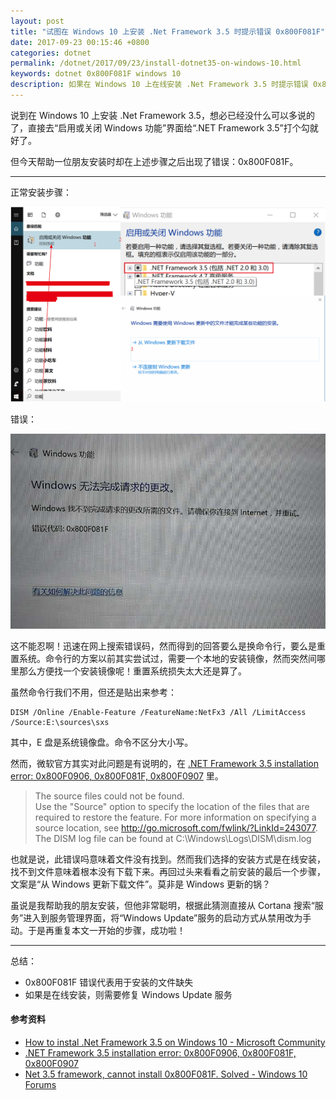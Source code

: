 ```yaml
---
layout: post
title: "试图在 Windows 10 上安装 .Net Framework 3.5 时提示错误 0x800F081F"
date: 2017-09-23 00:15:46 +0800
categories: dotnet
permalink: /dotnet/2017/09/23/install-dotnet35-on-windows-10.html
keywords: dotnet 0x800F081F windows 10
description: 如果在 Windows 10 上在线安装 .Net Framework 3.5 时提示错误 0x800F081F，可以考虑修复 Windows Update 服务后重试。
---
```


说到在 Windows 10 上安装 .Net Framework 3.5，想必已经没什么可以多说的了，直接去“启用或关闭 Windows 功能”界面给“.NET Framework 3.5”打个勾就好了。

但今天帮助一位朋友安装时却在上述步骤之后出现了错误：0x800F081F。

---

正常安装步骤：

![在 Windows 10 上安装 .Net Framework 3.5](/assets/2017-09-22-23-53-09.png)

错误：

![错误代码：0x800F081F](/assets/2017-09-22-23-55-50.png)

这不能忍啊！迅速在网上搜索错误码，然而得到的回答要么是换命令行，要么是重置系统。命令行的方案以前其实尝试过，需要一个本地的安装镜像，然而突然间哪里那么方便找一个安装镜像呢！重置系统损失太大还是算了。

虽然命令行我们不用，但还是贴出来参考：

```shell
DISM /Online /Enable-Feature /FeatureName:NetFx3 /All /LimitAccess /Source:E:\sources\sxs
```

其中，E 盘是系统镜像盘。命令不区分大小写。

然而，微软官方其实对此问题是有说明的，在 [.NET Framework 3.5 installation error: 0x800F0906, 0x800F081F, 0x800F0907](https://support.microsoft.com/en-us/help/2734782/net-framework-3-5-installation-error-0x800f0906--0x800f081f--0x800f09) 里。

> The source files could not be found.  
> Use the "Source" option to specify the location of the files that are required to restore the feature. For more information on specifying a source location, see http://go.microsoft.com/fwlink/?LinkId=243077.  
> The DISM log file can be found at C:\Windows\Logs\DISM\dism.log

也就是说，此错误吗意味着文件没有找到。然而我们选择的安装方式是在线安装，找不到文件意味着根本没有下载下来。再回过头来看看之前安装的最后一个步骤，文案是“从 Windows 更新下载文件”。莫非是 Windows 更新的锅？

虽说是我帮助我的朋友安装，但他非常聪明，根据此猜测直接从 Cortana 搜索“服务”进入到服务管理界面，将“Windows Update”服务的启动方式从禁用改为手动。于是再重复本文一开始的步骤，成功啦！

---

总结：
- 0x800F081F 错误代表用于安装的文件缺失
- 如果是在线安装，则需要修复 Windows Update 服务


#### 参考资料
- [How to instal .Net Framework 3.5 on Windows 10 - Microsoft Community](https://answers.microsoft.com/en-us/insider/forum/insider_wintp-insider_install/how-to-instal-net-framework-35-on-windows-10/450b3ba6-4d19-45ae-840e-78519f36d7a4)
- [.NET Framework 3.5 installation error: 0x800F0906, 0x800F081F, 0x800F0907](https://support.microsoft.com/en-us/help/2734782/net-framework-3-5-installation-error-0x800f0906--0x800f081f--0x800f09)
- [Net 3.5 framework, cannot install 0x800F081F. Solved - Windows 10 Forums](https://www.tenforums.com/software-apps/16594-net-3-5-framework-cannot-install-0x800f081f.html)
